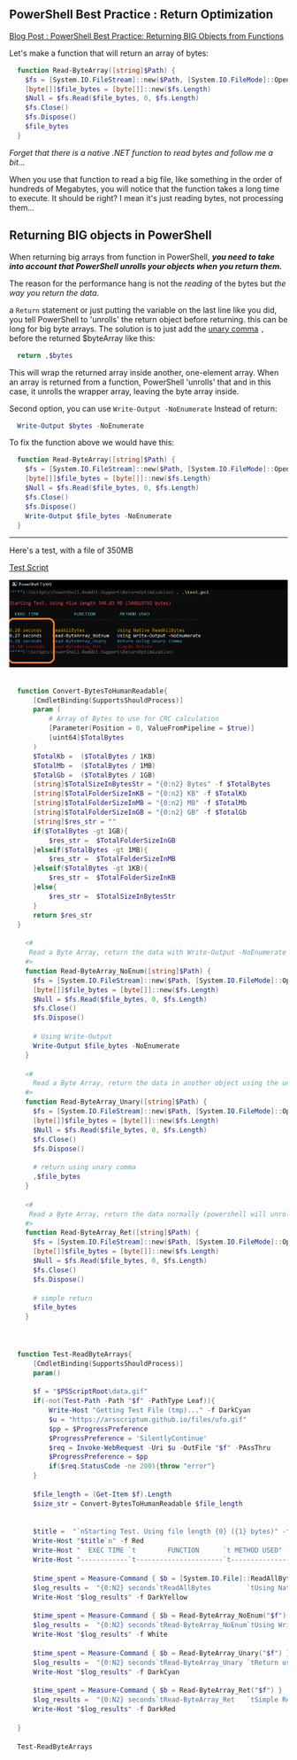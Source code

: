 
## PowerShell Best Practice : Return Optimization

[Blog Post : PowerShell Best Practice: Returning BIG Objects from Functions](https://arsscriptum.github.io/blog/returnobj-optimization/)



Let's make a function that will return an array of bytes:

```powershell
  function Read-ByteArray([string]$Path) {
    $fs = [System.IO.FileStream]::new($Path, [System.IO.FileMode]::Open, [System.IO.FileAccess]::Read)
    [byte[]]$file_bytes = [byte[]]::new($fs.Length)
    $Null = $fs.Read($file_bytes, 0, $fs.Length) 
    $fs.Close()
    $fs.Dispose()
    $file_bytes
  }  
```

*Forget that there is a native .NET function to read bytes and follow me a bit...*

When you use that function to read a big file, like something in the order of hundreds of Megabytes, you will notice that the function takes a long time to execute. It should be right? I mean it's just reading bytes, not processing them...

## Returning BIG objects in PowerShell

When returning big arrays from function in PowerShell, ***you need to take into account that PowerShell unrolls your objects when you return them.***

The reason for the performance hang is not the *reading* of the bytes but *the way you return the data*.

a ```Return``` statement or just putting the variable on the last line like you did, you tell PowerShell to 'unrolls' the return object before returning. this can be long for big byte arrays. The solution is to just add the [unary comma](https://learn.microsoft.com/en-us/powershell/module/microsoft.powershell.core/about/about_operators?view=powershell-7.3&viewFallbackFrom=powershell-7#comma-operator-) ```,``` before the returned $byteArray like this:

```powershell
  return ,$bytes
```

This will wrap the returned array inside another, one-element array. When an array is returned from a function, PowerShell 'unrolls' that and in this case, it unrolls the wrapper array, leaving the byte array inside.

Second option, you can use ```Write-Output -NoEnumerate``` Instead of return:


```powershell
  Write-Output $bytes -NoEnumerate
```

To fix the function above we would have this:

```powershell
  function Read-ByteArray([string]$Path) {
    $fs = [System.IO.FileStream]::new($Path, [System.IO.FileMode]::Open, [System.IO.FileAccess]::Read)
    [byte[]]$file_bytes = [byte[]]::new($fs.Length)
    $Null = $fs.Read($file_bytes, 0, $fs.Length) 
    $fs.Close()
    $fs.Dispose()
    Write-Output $file_bytes -NoEnumerate
  }  
```


-------------------


Here's a test, with a file of 350MB

[Test Script](https://github.com/arsscriptum/PowerShell.Reddit.Support/blob/master/ReturnOptimization/Test.ps1)

![img](img/return.png)



```powershell

  function Convert-BytesToHumanReadable{
      [CmdletBinding(SupportsShouldProcess)]
      param (
          # Array of Bytes to use for CRC calculation
          [Parameter(Position = 0, ValueFromPipeline = $true)]
          [uint64]$TotalBytes
      )   
      $TotalKb =  ($TotalBytes / 1KB)
      $TotalMb =  ($TotalBytes / 1MB)
      $TotalGb =  ($TotalBytes / 1GB)
      [string]$TotalSizeInBytesStr = "{0:n2} Bytes" -f $TotalBytes
      [string]$TotalFolderSizeInKB = "{0:n2} KB" -f $TotalKb 
      [string]$TotalFolderSizeInMB = "{0:n2} MB" -f $TotalMb
      [string]$TotalFolderSizeInGB = "{0:n2} GB" -f $TotalGb
      [string]$res_str = ""
      if($TotalBytes -gt 1GB){
          $res_str =  $TotalFolderSizeInGB
      }elseif($TotalBytes -gt 1MB){
          $res_str =  $TotalFolderSizeInMB
      }elseif($TotalBytes -gt 1KB){
          $res_str =  $TotalFolderSizeInKB
      }else{
          $res_str =  $TotalSizeInBytesStr
      }
      return $res_str
  }

    <#
     Read a Byte Array, return the data with Write-Output -NoEnumerate (not unrolling)
    #>
    function Read-ByteArray_NoEnum([string]$Path) {
      $fs = [System.IO.FileStream]::new($Path, [System.IO.FileMode]::Open, [System.IO.FileAccess]::Read)
      [byte[]]$file_bytes = [byte[]]::new($fs.Length)
      $Null = $fs.Read($file_bytes, 0, $fs.Length) 
      $fs.Close()
      $fs.Dispose()

      # Using Write-Output
      Write-Output $file_bytes -NoEnumerate
    }  
    
    <#
      Read a Byte Array, return the data in another object using the unary comma
    #>
    function Read-ByteArray_Unary([string]$Path) {
      $fs = [System.IO.FileStream]::new($Path, [System.IO.FileMode]::Open, [System.IO.FileAccess]::Read)
      [byte[]]$file_bytes = [byte[]]::new($fs.Length)
      $Null = $fs.Read($file_bytes, 0, $fs.Length) 
      $fs.Close()
      $fs.Dispose()
      
      # return using unary comma
      ,$file_bytes
    } 

    <#
     Read a Byte Array, return the data normally (powershell will unroll the object)
    #>
    function Read-ByteArray_Ret([string]$Path) {
      $fs = [System.IO.FileStream]::new($Path, [System.IO.FileMode]::Open, [System.IO.FileAccess]::Read)
      [byte[]]$file_bytes = [byte[]]::new($fs.Length)
      $Null = $fs.Read($file_bytes, 0, $fs.Length) 
      $fs.Close()
      $fs.Dispose()
      
      # simple return
      $file_bytes
    }  



  function Test-ReadByteArrays{
      [CmdletBinding(SupportsShouldProcess)]
      param()

      $f = "$PSScriptRoot\data.gif"
      if(-not(Test-Path -Path "$f" -PathType Leaf)){
          Write-Host "Getting Test File (tmp)..." -f DarkCyan
          $u = "https://arsscriptum.github.io/files/ufo.gif"
          $pp = $ProgressPreference
          $ProgressPreference = 'SilentlyContinue'  
          $req = Invoke-WebRequest -Uri $u -OutFile "$f" -PAssThru
          $ProgressPreference = $pp
          if($req.StatusCode -ne 200){throw "error"}
      }

      $file_length = (Get-Item $f).Length
      $size_str = Convert-BytesToHumanReadable $file_length


      $title =  "`nStarting Test. Using file length {0} ({1} bytes)" -f $size_str, $file_length
      Write-Host "$title`n" -f Red
      Write-Host "  EXEC TIME `t        FUNCTION      `t METHOD USED" -f Cyan
      Write-Host "------------`t----------------------`t------------------------------`n" -f DarkGray

      $time_spent = Measure-Command { $b = [System.IO.File]::ReadAllBytes("$f")} 
      $log_results =  "{0:N2} seconds`tReadAllBytes         `tUsing Native ReadAllBytes" -f $time_spent.TotalSeconds
      Write-Host "$log_results" -f DarkYellow

      $time_spent = Measure-Command { $b = Read-ByteArray_NoEnum("$f") } 
      $log_results =  "{0:N2} seconds`tRead-ByteArray_NoEnum`tUsing Write-Output -NoEnumerate" -f $time_spent.TotalSeconds
      Write-Host "$log_results" -f White

      $time_spent = Measure-Command { $b = Read-ByteArray_Unary("$f") } 
      $log_results =  "{0:N2} seconds`tRead-ByteArray_Unary `tReturn using unary comma" -f $time_spent.TotalSeconds
      Write-Host "$log_results" -f DarkCyan
     
      $time_spent = Measure-Command { $b = Read-ByteArray_Ret("$f") } 
      $log_results =  "{0:N2} seconds`tRead-ByteArray_Ret   `tSimple Return" -f $time_spent.TotalSeconds
      Write-Host "$log_results" -f DarkRed

  }

  Test-ReadByteArrays
```
